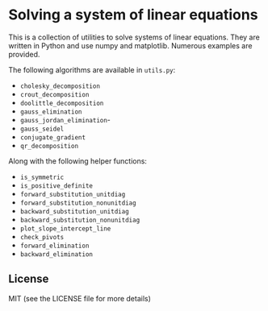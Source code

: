 # Solving a system of linear equations

This is a collection of utilities to solve systems of linear equations. They are written in Python and use numpy and matplotlib.
Numerous examples are provided.

The following algorithms are available in `utils.py`:
- `cholesky_decomposition`
- `crout_decomposition`
- `doolittle_decomposition`
- `gauss_elimination`
- `gauss_jordan_elimination`- 
- `gauss_seidel`
- `conjugate_gradient`
- `qr_decomposition`

Along with the following helper functions:
- `is_symmetric`
- `is_positive_definite`
- `forward_substitution_unitdiag`
- `forward_substitution_nonunitdiag`
- `backward_substitution_unitdiag`
- `backward_substitution_nonunitdiag`
- `plot_slope_intercept_line`
- `check_pivots`
- `forward_elimination`
- `backward_elimination`

## License

MIT (see the LICENSE file for more details)
